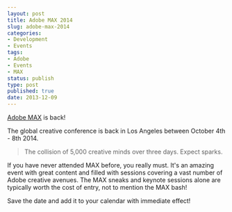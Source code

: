 ```yaml
---
layout: post
title: Adobe MAX 2014
slug: adobe-max-2014
categories:
- Development
- Events
tags:
- Adobe
- Events
- MAX
status: publish
type: post
published: true
date: 2013-12-09
---
```

<p><a title="Adobe MAX 2014" href="http://max.adobe.com/" target="_blank">Adobe MAX</a> is back!</p>
<p>The global creative conference is back in Los Angeles between October 4th - 8th 2014.</p>
<blockquote><p>The collision of 5,000 creative minds over three days. Expect sparks.</p></blockquote>
<p>If you have never attended MAX before, you really must. It's an amazing event with great content and filled with sessions covering a vast number of Adobe creative avenues. The MAX sneaks and keynote sessions alone are typically worth the cost of entry, not to mention the MAX bash!</p>
<p>Save the date and add it to your calendar with immediate effect!</p>
